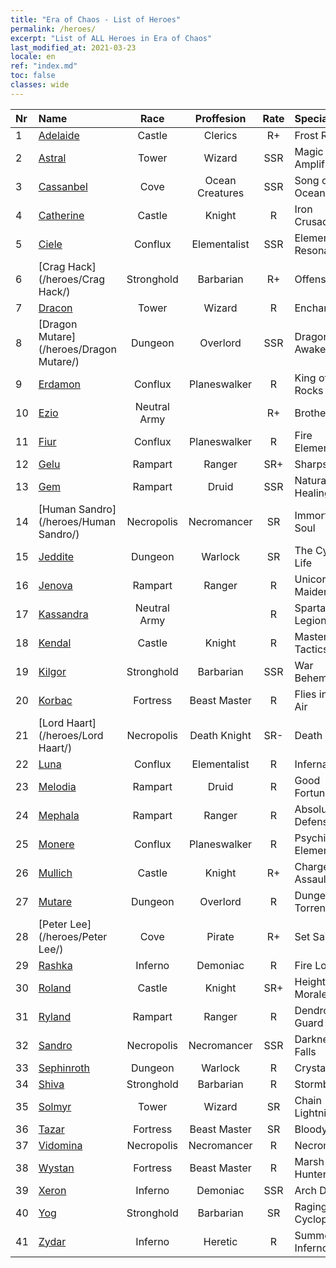 ```yaml
---
title: "Era of Chaos - List of Heroes"
permalink: /heroes/
excerpt: "List of ALL Heroes in Era of Chaos"
last_modified_at: 2021-03-23
locale: en
ref: "index.md"
toc: false
classes: wide
---
```

  | Nr |    Name    |  Race   |  Proffesion   |  Rate  |    Specialty     |
  |:---|:-----------|:-------:|:-------------:|:------:|:-----------------|
  | 1 | [Adelaide](/heroes/Adelaide/) | Castle | Clerics | R+ |  Frost Ring  |
  | 2 | [Astral](/heroes/Astral/) | Tower | Wizard | SSR |  Magic Amplification  |
  | 3 | [Cassanbel](/heroes/Cassanbel/) | Cove | Ocean Creatures | SSR |  Song of the Ocean  |
  | 4 | [Catherine](/heroes/Catherine/) | Castle | Knight | R |  Iron Crusader  |
  | 5 | [Ciele](/heroes/Ciele/) | Conflux | Elementalist | SSR |  Elemental Resonance  |
  | 6 | [Crag Hack](/heroes/Crag Hack/) | Stronghold | Barbarian | R+ |  Offense  |
  | 7 | [Dracon](/heroes/Dracon/) | Tower | Wizard | R |  Enchanter  |
  | 8 | [Dragon Mutare](/heroes/Dragon Mutare/) | Dungeon | Overlord | SSR |  Dragon Awakes  |
  | 9 | [Erdamon](/heroes/Erdamon/) | Conflux | Planeswalker | R |  King of Rocks  |
  | 10 | [Ezio](/heroes/Ezio/) | Neutral Army |  | R+ |  Brotherhood  |
  | 11 | [Fiur](/heroes/Fiur/) | Conflux | Planeswalker | R |  Fire Elemental  |
  | 12 | [Gelu](/heroes/Gelu/) | Rampart | Ranger | SR+ |  Sharpshooter  |
  | 13 | [Gem](/heroes/Gem/) | Rampart | Druid | SSR |  Natural Healing  |
  | 14 | [Human Sandro](/heroes/Human Sandro/) | Necropolis | Necromancer | SR |  Immortal Soul  |
  | 15 | [Jeddite](/heroes/Jeddite/) | Dungeon | Warlock | SR |  The Cycle of Life  |
  | 16 | [Jenova](/heroes/Jenova/) | Rampart | Ranger | R |  Unicorn Maiden  |
  | 17 | [Kassandra](/heroes/Kassandra/) | Neutral Army |  | R |  Spartan Legion  |
  | 18 | [Kendal](/heroes/Kendal/) | Castle | Knight | R |  Master of Tactics  |
  | 19 | [Kilgor](/heroes/Kilgor/) | Stronghold | Barbarian | SSR |  War Behemoth  |
  | 20 | [Korbac](/heroes/Korbac/) | Fortress | Beast Master | R |  Flies in the Air  |
  | 21 | [Lord Haart](/heroes/Lord Haart/) | Necropolis | Death Knight | SR- |  Death Knight  |
  | 22 | [Luna](/heroes/Luna/) | Conflux | Elementalist | R |  Infernal Wall  |
  | 23 | [Melodia](/heroes/Melodia/) | Rampart | Druid | R |  Good Fortune  |
  | 24 | [Mephala](/heroes/Mephala/) | Rampart | Ranger | R |  Absolute Defense  |
  | 25 | [Monere](/heroes/Monere/) | Conflux | Planeswalker | R |  Psychic Elemental  |
  | 26 | [Mullich](/heroes/Mullich/) | Castle | Knight | R+ |  Charge Assault  |
  | 27 | [Mutare](/heroes/Mutare/) | Dungeon | Overlord | R |  Dungeon Torrent  |
  | 28 | [Peter Lee](/heroes/Peter Lee/) | Cove | Pirate | R+ |  Set Sail  |
  | 29 | [Rashka](/heroes/Rashka/) | Inferno | Demoniac | R |  Fire Lord  |
  | 30 | [Roland](/heroes/Roland/) | Castle | Knight | SR+ |  Heightened Morale  |
  | 31 | [Ryland](/heroes/Ryland/) | Rampart | Ranger | R |  Dendroid Guard  |
  | 32 | [Sandro](/heroes/Sandro/) | Necropolis | Necromancer | SSR |  Darkness Falls  |
  | 33 | [Sephinroth](/heroes/Sephinroth/) | Dungeon | Warlock | R |  Crystal Stare  |
  | 34 | [Shiva](/heroes/Shiva/) | Stronghold | Barbarian | R |  Stormbringer  |
  | 35 | [Solmyr](/heroes/Solmyr/) | Tower | Wizard | SR |  Chain Lightning  |
  | 36 | [Tazar](/heroes/Tazar/) | Fortress | Beast Master | SR |  Bloody Rage  |
  | 37 | [Vidomina](/heroes/Vidomina/) | Necropolis | Necromancer | R |  Necromancer  |
  | 38 | [Wystan](/heroes/Wystan/) | Fortress | Beast Master | R |  Marsh Hunter  |
  | 39 | [Xeron](/heroes/Xeron/) | Inferno | Demoniac | SSR |  Arch Devil  |
  | 40 | [Yog](/heroes/Yog/) | Stronghold | Barbarian | SR |  Raging Cyclops  |
  | 41 | [Zydar](/heroes/Zydar/) | Inferno | Heretic | R |  Summon Inferno  |
